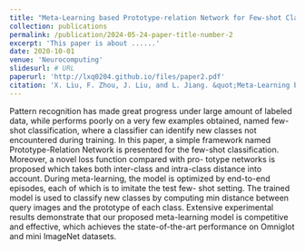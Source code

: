```yaml
---
title: "Meta-Learning based Prototype-relation Network for Few-shot Classification"
collection: publications
permalink: /publication/2024-05-24-paper-title-number-2
excerpt: 'This paper is about ......'
date: 2020-10-01
venue: 'Neurocomputing'
slidesurl: # URL
paperurl: 'http://lxq0204.github.io/files/paper2.pdf'
citation: 'X. Liu, F. Zhou, J. Liu, and L. Jiang. &quot;Meta-Learning based Prototype-relation Network for Few-shot Classification.&quot; <i>Neurocomputing</i>. vol. 383, pp. 224-234, 2020.'
---
```


Pattern recognition has made great progress under large amount of labeled data, while performs poorly on a very few examples obtained, named few-shot classification, where a classifier can identify new classes not encountered during training. In this paper, a simple framework named Prototype-Relation Network is presented for the few-shot classification. Moreover, a novel loss function compared with pro- totype networks is proposed which takes both inter-class and intra-class distance into account. During meta-learning, the model is optimized by end-to-end episodes, each of which is to imitate the test few- shot setting. The trained model is used to classify new classes by computing min distance between query images and the prototype of each class. Extensive experimental results demonstrate that our proposed meta-learning model is competitive and effective, which achieves the state-of-the-art performance on Omniglot and mini ImageNet datasets.
